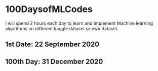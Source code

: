 # 100DaysofMLCodes
I will spend 2 hours each day to learn and implement Machine learning algorithms on different kaggle dataset or own dataset. 
## 1st Date: 22 September 2020
## 100th Day: 31 December 2020
